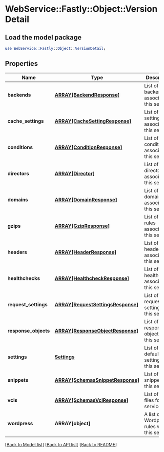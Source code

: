 # WebService::Fastly::Object::VersionDetail

## Load the model package
```perl
use WebService::Fastly::Object::VersionDetail;
```

## Properties
Name | Type | Description | Notes
------------ | ------------- | ------------- | -------------
**backends** | [**ARRAY[BackendResponse]**](BackendResponse.md) | List of backends associated to this service. | [optional] 
**cache_settings** | [**ARRAY[CacheSettingResponse]**](CacheSettingResponse.md) | List of cache settings associated to this service. | [optional] 
**conditions** | [**ARRAY[ConditionResponse]**](ConditionResponse.md) | List of conditions associated to this service. | [optional] 
**directors** | [**ARRAY[Director]**](Director.md) | List of directors associated to this service. | [optional] 
**domains** | [**ARRAY[DomainResponse]**](DomainResponse.md) | List of domains associated to this service. | [optional] 
**gzips** | [**ARRAY[GzipResponse]**](GzipResponse.md) | List of gzip rules associated to this service. | [optional] 
**headers** | [**ARRAY[HeaderResponse]**](HeaderResponse.md) | List of headers associated to this service. | [optional] 
**healthchecks** | [**ARRAY[HealthcheckResponse]**](HealthcheckResponse.md) | List of healthchecks associated to this service. | [optional] 
**request_settings** | [**ARRAY[RequestSettingsResponse]**](RequestSettingsResponse.md) | List of request settings for this service. | [optional] 
**response_objects** | [**ARRAY[ResponseObjectResponse]**](ResponseObjectResponse.md) | List of response objects for this service. | [optional] 
**settings** | [**Settings**](Settings.md) | List of default settings for this service. | [optional] 
**snippets** | [**ARRAY[SchemasSnippetResponse]**](SchemasSnippetResponse.md) | List of VCL snippets for this service. | [optional] 
**vcls** | [**ARRAY[SchemasVclResponse]**](SchemasVclResponse.md) | List of VCL files for this service. | [optional] 
**wordpress** | **ARRAY[object]** | A list of Wordpress rules with this service. | [optional] 

[[Back to Model list]](../README.md#documentation-for-models) [[Back to API list]](../README.md#documentation-for-api-endpoints) [[Back to README]](../README.md)


